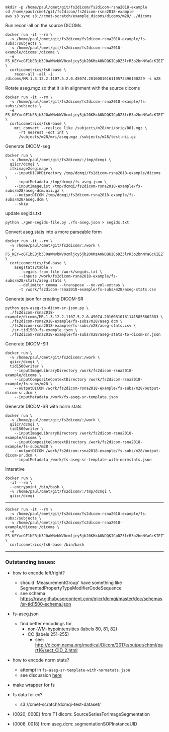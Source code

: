 ```
mkdir -p /home/paul/cmet/git/fs2dicom/fs2dicom-rsna2018-example
cd /home/paul/cmet/git/fs2dicom/fs2dicom-rsna2018-example
aws s3 sync s3://cmet-scratch/example_dicoms/dicoms/m28/ ./dicoms
```

Run recon-all on the source DICOMs
```
docker run -it --rm \
  -v /home/paul/cmet/git/fs2dicom/fs2dicom-rsna2018-example/fs-subs:/subjects \
  -v /home/paul/cmet/git/fs2dicom/fs2dicom-rsna2018-example/dicoms:/dicoms \
  -e FS_KEY=cGF1bEBjb3J0aWNvbWV0cmljcy5jb20KMzA0NDQKICpDZ3lrR3o2bnNYaGcKIEZTVXQweHY5UmlGcWMK \
  corticometrics/fs6-base \
    recon-all -all -i /dicoms/MR.1.3.12.2.1107.5.2.0.45074.2016081016110572496100229 -s m28
```

Rotate aseg.mgz so that it is in alignment with the source dicoms
```
docker run -it --rm \
  -v /home/paul/cmet/git/fs2dicom/fs2dicom-rsna2018-example/fs-subs:/subjects \
  -e FS_KEY=cGF1bEBjb3J0aWNvbWV0cmljcy5jb20KMzA0NDQKICpDZ3lrR3o2bnNYaGcKIEZTVXQweHY5UmlGcWMK \
  corticometrics/fs6-base \
    mri_convert --reslice_like /subjects/m28/mri/orig/001.mgz \
      -rt nearest -odt int \
      /subjects/m28/mri/aseg.mgz /subjects/m28/test.nii.gz
```

Generate DICOM-seg
```
docker run \
  -v /home/paul/cmet/git/fs2dicom/:/tmp/dcmqi \
  qiicr/dcmqi \
  itkimage2segimage \
    --inputDICOMDirectory /tmp/dcmqi/fs2dicom-rsna2018-example/dicoms \
    --inputMetadata /tmp/dcmqi/fs-aseg.json \
    --inputImageList /tmp/dcmqi/fs2dicom-rsna2018-example/fs-subs/m28/aseg-dcm.nii.gz \
    --outputDICOM /tmp/dcmqi/fs2dicom-rsna2018-example/fs-subs/m28/aseg.dcm \
    --skip
```

update segids.txt
```
python ./gen-segids-file.py ./fs-aseg.json > segids.txt
```

Convert aseg.stats into a more parseable form
```
docker run -it --rm \
  -v /home/paul/cmet/git/fs2dicom/:/work \
  -e FS_KEY=cGF1bEBjb3J0aWNvbWV0cmljcy5jb20KMzA0NDQKICpDZ3lrR3o2bnNYaGcKIEZTVXQweHY5UmlGcWMK \
  corticometrics/fs6-base \
    asegstats2table \
      --segids-from-file /work/segids.txt \
      --inputs /work/fs2dicom-rsna2018-example/fs-subs/m28/stats/aseg.stats \
      --delimiter comma --transpose --no-vol-extras \
      -t /work/fs2dicom-rsna2018-example/fs-subs/m28/aseg-stats.csv
```

Generate json for creating DICOM-SR
```
python gen-aseg-to-dicom-sr-json.py \
  ./fs2dicom-rsna2018-example/dicoms/MR.1.3.12.2.1107.5.2.0.45074.201608101611415855602883 \
  ./fs2dicom-rsna2018-example/fs-subs/m28/aseg.dcm \
  ./fs2dicom-rsna2018-example/fs-subs/m28/aseg-stats.csv \
  ./sr-tid1500-fs-example.json \
  ./fs2dicom-rsna2018-example/fs-subs/m28/aseg-stats-to-dicom-sr.json
```

Generate DICOM-SR
```
docker run \
  -v /home/paul/cmet/git/fs2dicom/:/work \
  qiicr/dcmqi \
  tid1500writer \
    --inputImageLibraryDirectory /work/fs2dicom-rsna2018-example/dicoms \
    --inputCompositeContextDirectory /work/fs2dicom-rsna2018-example/fs-subs/m28 \
    --outputDICOM /work/fs2dicom-rsna2018-example/fs-subs/m28/output-dicom-sr.dcm \
    --inputMetadata /work/fs-aseg-sr-template.json
```

Generate DICOM-SR with norm stats
```
docker run \
  -v /home/paul/cmet/git/fs2dicom/:/work \
  qiicr/dcmqi \
  tid1500writer \
    --inputImageLibraryDirectory /work/fs2dicom-rsna2018-example/dicoms \
    --inputCompositeContextDirectory /work/fs2dicom-rsna2018-example/fs-subs/m28 \
    --outputDICOM /work/fs2dicom-rsna2018-example/fs-subs/m28/output-dicom-sr.dcm \
    --inputMetadata /work/fs-aseg-sr-template-with-normstats.json
```

Interative
```
docker run \
  -it --rm \
  --entrypoint /bin/bash \
  -v /home/paul/cmet/git/fs2dicom/:/tmp/dcmqi \
  qiicr/dcmqi
```



-------------------------------------------------------------------

```
docker run -it --rm \
  -v /home/paul/cmet/git/fs2dicom/fs2dicom-rsna2018-example/fs-subs:/subjects \
  -v /home/paul/cmet/git/fs2dicom/fs2dicom-rsna2018-example/dicoms:/dicoms \
  -e FS_KEY=cGF1bEBjb3J0aWNvbWV0cmljcy5jb20KMzA0NDQKICpDZ3lrR3o2bnNYaGcKIEZTVXQweHY5UmlGcWMK \
  corticometrics/fs6-base /bin/bash
```
-------------------------------------------------------------------

### Outstanding issues:

- how to encode left/right?
  -  should 'MeasurementGroup' have something like SegmentedPropertyTypeModifierCodeSequence
  -  see schema https://raw.githubusercontent.com/qiicr/dcmqi/master/doc/schemas/sr-tid1500-schema.json
- fs-aseg.json
  - find better encodings for
    - non-WM-hypointensities (labels 80, 81, 82)
    - CC (labels 251-255)
      - see: http://dicom.nema.org/medical/Dicom/2017e/output/chtml/part16/sect_CID_2.html
- how to encode norm stats?
  - attempt in `fs-aseg-sr-template-with-normstats.json`
  - see discussion [here](https://github.com/QIICR/dcmqi/issues/305)
- make wrapper for fs
- fs data for ex? 
  - s3://cmet-scratch/dcmqi-test-dataset/

- (0020, 000E) from T1 dicom: SourceSeriesForImageSegmentation 
- (0008, 0018) from aseg.dcm: segmentationSOPInstanceUID
